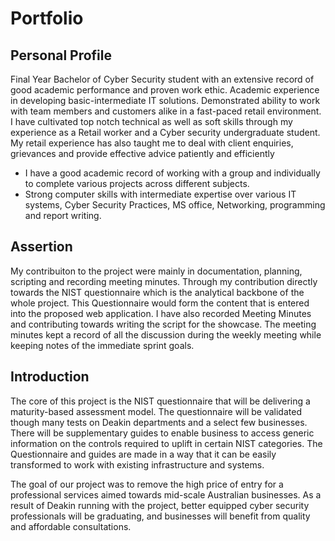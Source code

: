 <html>
    <head>
    </head>
    <body>
        <h1>Portfolio</h1>
        <h2>Personal Profile</h2>
        <p>Final Year Bachelor of Cyber Security student with an extensive record of good academic performance and proven work ethic. Academic experience in developing basic-intermediate IT solutions. Demonstrated ability to work with team members and customers alike in a fast-paced retail environment. I have cultivated top notch technical as well as soft skills through my experience as a Retail worker and a Cyber security undergraduate student. My retail experience has also taught me to deal with client enquiries, grievances and provide effective advice patiently and efficiently</p>
        <ul>
            <li>I have a good academic record of working with a group and individually to complete various projects across different subjects.</li>
            <li>Strong computer skills with intermediate expertise over various IT systems, Cyber Security Practices, MS office, Networking, programming and report writing.</li>            
        </ul>
        <h2>Assertion</h2>
        <p>My contribuiton to the project were mainly in documentation, planning, scripting and recording meeting minutes. Through my contribution directly towards the NIST questionnaire which is the analytical backbone of the whole project. This Questionnaire would form the content that is entered into the proposed web application. I have also recorded Meeting Minutes and contributing towards writing the script for the  showcase. The meeting minutes kept a record of all the discussion during the weekly meeting while keeping notes of the immediate sprint goals.
        </p>
        <h2>Introduction</h2>
        <p>The core of this project is the NIST questionnaire that will be delivering a maturity-based assessment model. The questionnaire will be validated though many tests on Deakin departments and a select few businesses. There will be supplementary guides to enable business to access generic information on the controls required to uplift in certain NIST categories. The Questionnaire and guides are made in a way that it can be easily transformed to work with existing infrastructure and systems.
        </p>
        <p>
        The goal of our project was to remove the high price of entry for a professional services aimed towards mid-scale Australian businesses. As a result of Deakin running with the project, better equipped cyber security professionals will be graduating, and businesses will benefit from quality and affordable consultations. 
        </p>
    </body>
</html>
